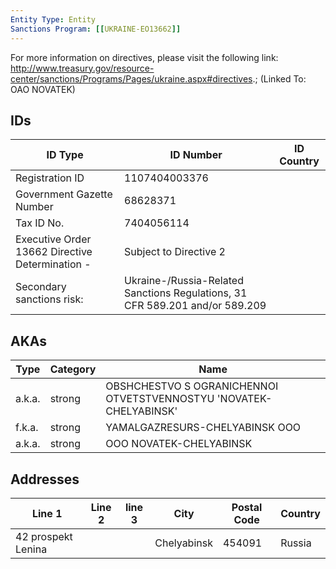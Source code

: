 ```yaml
---
Entity Type: Entity
Sanctions Program: [[UKRAINE-EO13662]]
---
```

For more information on directives, please visit the following link: http://www.treasury.gov/resource-center/sanctions/Programs/Pages/ukraine.aspx#directives.; (Linked To: OAO NOVATEK)

## IDs
| ID Type | ID Number | ID Country |
|---------|-----------|------------|
| Registration ID | 1107404003376 |  |
| Government Gazette Number | 68628371 |  |
| Tax ID No. | 7404056114 |  |
| Executive Order 13662 Directive Determination - | Subject to Directive 2 |  |
| Secondary sanctions risk: | Ukraine-/Russia-Related Sanctions Regulations, 31 CFR 589.201 and/or 589.209 |  |


## AKAs
| Type | Category | Name      | 
|------|----------|-----------|
| a.k.a. | strong | OBSHCHESTVO S OGRANICHENNOI OTVETSTVENNOSTYU 'NOVATEK- CHELYABINSK' |
| f.k.a. | strong | YAMALGAZRESURS-CHELYABINSK OOO |
| a.k.a. | strong | OOO NOVATEK-CHELYABINSK |


## Addresses
| Line 1 | Line 2 | line 3 | City | Postal Code| Country | 
|--------|--------|--------|------|------------|---------|
| 42 prospekt Lenina |  |  | Chelyabinsk | 454091 | Russia |

